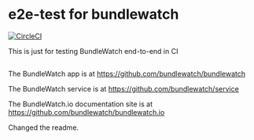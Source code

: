 # e2e-test for bundlewatch
[![CircleCI](https://circleci.com/gh/bundlewatch/e2e-test.svg?style=svg)](https://circleci.com/gh/bundlewatch/e2e-test)

This is just for testing BundleWatch end-to-end in CI

##
The BundleWatch app is at https://github.com/bundlewatch/bundlewatch

The BundleWatch service is at https://github.com/bundlewatch/service

The BundleWatch.io documentation site is at https://github.com/bundlewatch/bundlewatch.io

Changed the readme.
